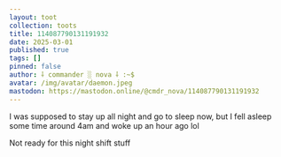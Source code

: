 ```yaml
---
layout: toot
collection: toots
title: 114087790131191932
date: 2025-03-01
published: true
tags: []
pinned: false
author: ⸸ commander ░ nova ⸸ :~$
avatar: /img/avatar/daemon.jpeg
mastodon: https://mastodon.online/@cmdr_nova/114087790131191932
---
```


I was supposed to stay up all night and go to sleep now, but I fell asleep some time around 4am and woke up an hour ago lol

Not ready for this night shift stuff
